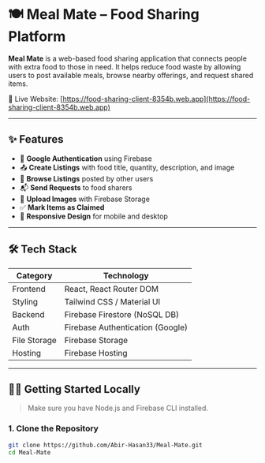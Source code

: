 # 🍽️ Meal Mate – Food Sharing Platform

**Meal Mate** is a web-based food sharing application that connects people with extra food to those in need. It helps reduce food waste by allowing users to post available meals, browse nearby offerings, and request shared items.

🔗 Live Website: [https://food-sharing-client-8354b.web.app](https://food-sharing-client-8354b.web.app)

---

## ✨ Features

- 🔐 **Google Authentication** using Firebase
- 📤 **Create Listings** with food title, quantity, description, and image
- 🔎 **Browse Listings** posted by other users
- 📬 **Send Requests** to food sharers
- 📁 **Upload Images** with Firebase Storage
- ✅ **Mark Items as Claimed**
- 📱 **Responsive Design** for mobile and desktop

---

## 🛠️ Tech Stack

| Category        | Technology                      |
|----------------|----------------------------------|
| Frontend       | React, React Router DOM          |
| Styling        | Tailwind CSS / Material UI       |
| Backend        | Firebase Firestore (NoSQL DB)    |
| Auth           | Firebase Authentication (Google) |
| File Storage   | Firebase Storage                 |
| Hosting        | Firebase Hosting                 |

---

## 🧑‍💻 Getting Started Locally

> Make sure you have Node.js and Firebase CLI installed.

### 1. Clone the Repository

```bash
git clone https://github.com/Abir-Hasan33/Meal-Mate.git
cd Meal-Mate
